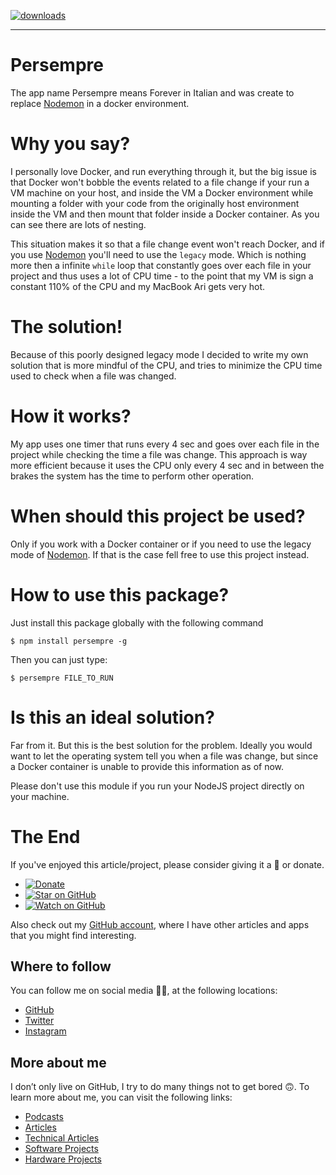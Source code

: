 [![downloads][downloads-badge]][npm-stat]

[downloads-badge]: https://img.shields.io/npm/dm/persempre.svg?style=flat-square
[npm-stat]: http://npm-stat.com/charts.html?package=persempre&from=2016-04-01

---

# Persempre

The app name Persempre means Forever in Italian and was create to replace [Nodemon](https://www.npmjs.com/package/nodemon) in a docker environment.

# Why you say?

I personally love Docker, and run everything through it, but the big issue is that Docker won't bobble the events related to a file change if your run a VM machine on your host, and inside the VM a Docker environment while mounting a folder with your code from the originally host environment inside the VM and then mount that folder inside a Docker container. As you can see there are lots of nesting.

This situation makes it so that a file change event won't reach Docker, and if you use [Nodemon](https://www.npmjs.com/package/nodemon) you'll need to use the `legacy` mode. Which is nothing more then a infinite `while` loop that constantly goes over each file in your project and thus uses a lot of CPU time - to the point that my VM is sign a constant 110% of the CPU and my MacBook Ari gets very hot.

# The solution!

Because of this poorly designed legacy mode I decided to write  my own solution that is more mindful of the CPU, and tries to minimize the CPU time used to check when a file was changed.

# How it works?

My app uses one timer that runs every 4 sec and goes over each file in the project while checking the time a file was change. This approach is way more efficient because it uses the CPU only every 4 sec and in between the brakes the system has the time to perform other operation.

# When should this project be used?

Only if you work with a Docker container or if you need to use the legacy mode of [Nodemon](https://www.npmjs.com/package/nodemon). If that is the case fell free to use this project instead.

# How to use this package?

Just install this package globally with the following command

```
$ npm install persempre -g
```
Then you can just type:

```
$ persempre FILE_TO_RUN
```
# Is this an ideal solution?

Far from it. But this is the best solution for the problem. Ideally you would want to let the operating system tell you when a file was change, but since a Docker container is unable to provide this information as of now.

Please don't use this module if you run your NodeJS project directly on your machine.

# The End

If you've enjoyed this article/project, please consider giving it a 🌟 or donate.

- [![Donate](https://img.shields.io/badge/Donate-PayPal-green.svg)](https://www.paypal.me/gattidavid/25)
- [![Star on GitHub](https://img.shields.io/github/stars/davidgatti/persempre.svg?style=social)](https://github.com/davidgatti/persempre/stargazers)
- [![Watch on GitHub](https://img.shields.io/github/watchers/davidgatti/persempre.svg?style=social)](https://github.com/davidgatti/persempre/watchers)

Also check out my [GitHub account](https://github.com/davidgatti), where I have other articles and apps that you might find interesting.

## Where to follow

You can follow me on social media 🐙😇, at the following locations:

- [GitHub](https://github.com/davidgatti)
- [Twitter](https://twitter.com/dawidgatti)
- [Instagram](https://www.instagram.com/gattidavid/)

## More about me

I don’t only live on GitHub, I try to do many things not to get bored 🙃. To learn more about me, you can visit the following links:

- [Podcasts](http://david.gatti.pl/podcasts)
- [Articles](http://david.gatti.pl/articles)
- [Technical Articles](http://david.gatti.pl/technical_articles)
- [Software Projects](http://david.gatti.pl/software_projects)
- [Hardware Projects](http://david.gatti.pl/hardware_projects)